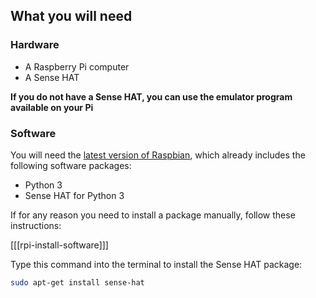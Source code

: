 ## What you will need

### Hardware

- A Raspberry Pi computer
- A Sense HAT

**If you do not have a Sense HAT, you can use the emulator program available on your Pi**

### Software

You will need the [latest version of Raspbian](https://www.raspberrypi.org/downloads/), which already includes the following software packages:

- Python 3
- Sense HAT for Python 3

If for any reason you need to install a package manually, follow these instructions:

[[[rpi-install-software]]]

Type this command into the terminal to install the Sense HAT package:

```bash
sudo apt-get install sense-hat
```